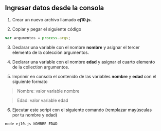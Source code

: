 ## Ingresar datos desde la consola

1) Crear un nuevo archivo llamado **ej10.js**.

2) Copiar y pegar el siguiente código
```javascript
var argumentos = process.argv;
```

3) Declarar una variable con el nombre **nombre** y asignar el tercer elemento de la colección argumentos.

4) Declarar una variable con el nombre **edad** y asignar el cuarto elemento de la collection argumentos.

5) Imprimir en consola el contenido de las variables **nombre** y **edad** con el siguiente formato
> Nombre: valor variable nombre

> Edad: valor variable edad

6) Ejecutar este script con el siguiente comando (remplazar mayúsculas por tu nombre y edad)

```bash
node ej10.js NOMBRE EDAD
```
